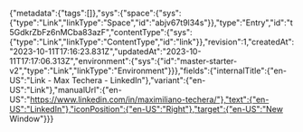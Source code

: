 {"metadata":{"tags":[]},"sys":{"space":{"sys":{"type":"Link","linkType":"Space","id":"abjv67t9l34s"}},"type":"Entry","id":"t5GdkrZbFz6nMCba83azF","contentType":{"sys":{"type":"Link","linkType":"ContentType","id":"link"}},"revision":1,"createdAt":"2023-10-11T17:16:23.831Z","updatedAt":"2023-10-11T17:17:06.313Z","environment":{"sys":{"id":"master-starter-v2","type":"Link","linkType":"Environment"}}},"fields":{"internalTitle":{"en-US":"Link - Max Techera - LinkedIn"},"variant":{"en-US":"Link"},"manualUrl":{"en-US":"https://www.linkedin.com/in/maximiliano-techera/"},"text":{"en-US":"LinkedIn"},"iconPosition":{"en-US":"Right"},"target":{"en-US":"New Window"}}}